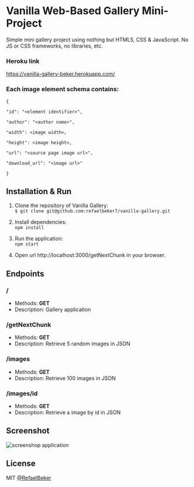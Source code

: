 # Vanilla Web-Based Gallery Mini-Project
Simple mini gallery project using nothing but HTML5, CSS & JavaScript. No JS or CSS frameworks, no libraries, etc.

### Heroku link
https://vanilla-gallery-beker.herokuapp.com/


### Each image element schema contains: 
```
{

"id": "<element identifier>",

"author": "<author name>",

"width": <image width>,

"height": <image height>,

"url": "<source page image url>",

"download_url": "<image url>"

}
```

Installation & Run
---
1. Clone the repository of Vanilla Gallery: <br />
```$ git clone git@github.com:refaelbeker7/vanilla-gallery.git```

2. Install dependencies: <br />
```npm install```

3. Run the application: <br />
```npm start```

4. Open url http://localhost:3000/getNextChunk in your browser.

Endpoints
---

### /

- Methods: **GET**
- Description: Gallery application


### /getNextChunk

- Methods: **GET**
- Description: Retrieve 5 random images in JSON

### /images

- Methods: **GET**
- Description: Retrieve 100 images in JSON

### /images/id

- Methods: **GET**
- Description: Retrieve a image by id in JSON

Screenshot
---
![screenshop application](https://github.com/RefaelBeker7/vanilla-gallery/blob/main/screenshot/screenshot_app.png)

License
---
MIT [@RefaelBeker](https://github.com/RefaelBeker7)


